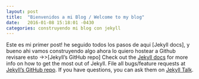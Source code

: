 ```yaml
---
layout: post
title:  "Bienvenidos a mi Blog / Welcome to my blog"
date:   2016-01-08 15:18:01 -0430
categories: construyendo mi blog con jekyll
---
```

Este es mi primer post! he seguido todos los pasos de aqui [Jekyll docs], y bueno ahi vamos construyendo algo ahora lo quiero hostear a Github
revisare esto ->>[Jekyll’s GitHub repo]
Check out the [Jekyll docs][jekyll-docs] for more info on how to get the most out of Jekyll. File all bugs/feature requests at [Jekyll’s GitHub repo][jekyll-gh]. If you have questions, you can ask them on [Jekyll Talk][jekyll-talk].

[jekyll-docs]: http://jekyllrb.com/docs/home
[jekyll-gh]:   https://github.com/jekyll/jekyll
[jekyll-talk]: https://talk.jekyllrb.com/

